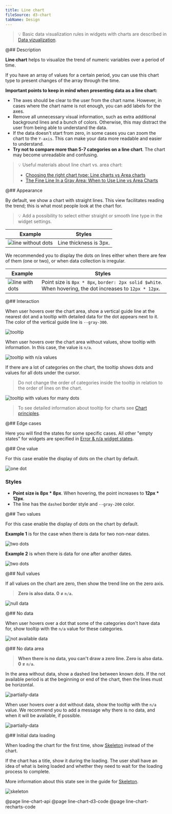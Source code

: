 ```yaml
---
title: Line chart
fileSource: d3-chart
tabName: Design
---
```


> 💡 Basic data visualization rules in widgets with charts are described in [Data vizualization](/data-display/chart/).

@## Description

**Line chart** helps to visualize the trend of numeric variables over a period of time.

If you have an array of values for a certain period, you can use this chart type to present changes of the array through the time.

**Important points to keep in mind when presenting data as a line chart:**

- The axes should be clear to the user from the chart name. However, in cases where the chart name is not enough, you can add labels for the axes.
- Remove all unnecessary visual information, such as extra additional background lines and a bunch of colors. Otherwise, this may distract the user from being able to understand the data.
- If the data doesn't start from zero, in some cases you can zoom the chart to the `Y-axis`. This can make your data more readable and easier to understand.
- **Try not to compare more than 5-7 categories on a line chart**. The chart may become unreadable and confusing.

> 💡 Useful materials about line chart vs. area chart:
>
> - [Choosing the right chart type: Line charts vs Area charts](https://www.fusioncharts.com/blog/line-charts-vs-area-charts/)
> - [The Fine Line In a Gray Area: When to Use Line vs Area Charts](https://visual.ly/blog/line-vs-area-charts/)

@## Appearance

By default, we show a chart with straight lines. This view facilitates reading the trend; this is what most people look at the chart for.

> 💡 Add a possibility to select either straight or smooth line type in the widget settings.

| Example                                       | Styles                 |
| --------------------------------------------- | ---------------------- |
| ![line without dots](static/without-dots.png) | Line thickness is 3px. |

We recommended you to display the dots on lines either when there are few of them (one or two), or when data collection is irregular.

| Example                            | Styles                                                                                                    |
| ---------------------------------- | --------------------------------------------------------------------------------------------------------- |
| ![line with dots](static/dots.png) | Point size is `8px * 8px`, `border: 2px solid $white`. When hovering, the dot increases to `12px * 12px`. |

@## Interaction

When user hovers over the chart area, show a vertical guide line at the nearest dot and a tooltip with detailed data for the dot appears next to it. The color of the vertical guide line is `--gray-300`.

![tooltip](static/popover-1.png)

When user hovers over the chart area without values, show tooltip with information. In this case, the value is `n/a`.

![tooltip with n/a values](static/partially.png)

If there are a lot of categories on the chart, the tooltip shows dots and values for all dots under the cursor.

> Do not change the order of categories inside the tooltip in relation to the order of lines on the chart.

![tooltip with values for many dots](static/popover-2.png)

> To see detailed information about tooltip for charts see [Chart principles](/data-display/chart/#ac9830).

@## Edge cases

Here you will find the states for some specific cases. All other "empty states" for widgets are specified in [Error & n/a widget states](/components/widget-empty/).

@## One value

For this case enable the display of dots on the chart by default.

![one dot](static/one-dot-line-chart.png)

### Styles

- **Point size is 8px \* 8px**. When hovering, the point increases to **12px \* 12px**.
- The line has the `dashed` border style and `--gray-200` color.

@## Two values

For this case enable the display of dots on the chart by default.

**Example 1** is for the case when there is data for two non-near dates.

![two dots](static/two-dots1-line-chart.png)

**Example 2** is when there is data for one after another dates.

![two dots](static/two-dots2.png)

@## Null values

If all values on the chart are zero, then show the trend line on the zero axis.

> **Zero is also data. 0 ≠ `n/a`.**

![null data](static/null-line-chart.png)

@## No data

When user hovers over a dot that some of the categories don't have data for, show tooltip with the `n/a` value for these categories.

![not available data](static/not-available.png)

@## No data area

> **When there is no data, you can't draw a zero line. Zero is also data. 0 ≠ `n/a`.**

In the area without data, show a dashed line between known dots. If the not available period is at the beginning or end of the chart, then the lines must be horizontal.

![partially-data](static/partially-trash.png)

When user hovers over a dot without data, show the tooltip with the `n/a` value. We recommend you to add a message why there is no data, and when it will be available, if possible.

![partially-data](static/partially.png)

@## Initial data loading

When loading the chart for the first time, show [Skeleton](/components/skeleton/) instead of the chart.

If the chart has a title, show it during the loading. The user shall have an idea of what is being loaded and whether they need to wait for the loading process to complete.

More information about this state see in the guide for [Skeleton](/components/skeleton/).

![skeleton](static/skeleton.png)

@page line-chart-api
@page line-chart-d3-code
@page line-chart-recharts-code
